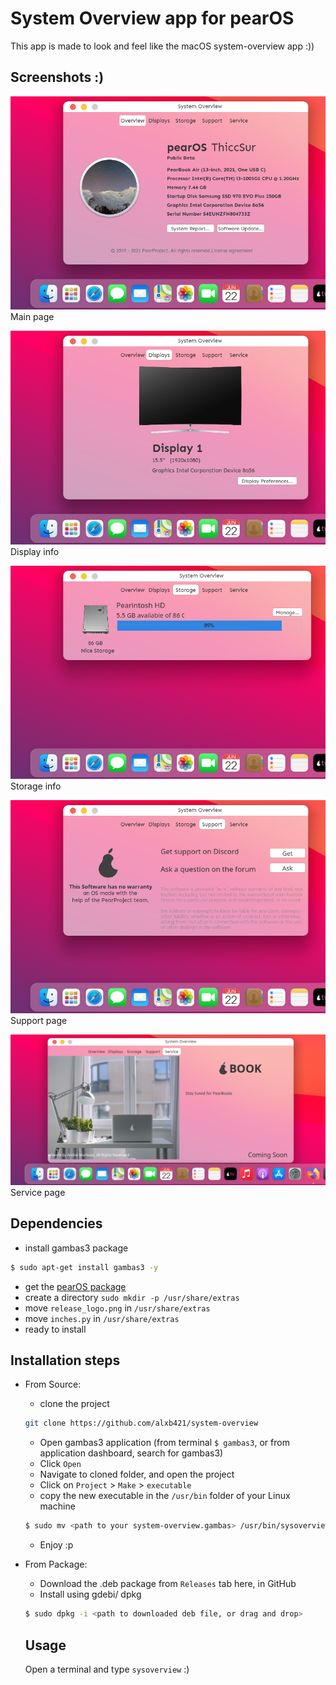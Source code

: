 # System Overview app for pearOS
This app is made to look and feel like the macOS system-overview app :))

## Screenshots :)
![Dark mode](Screenshots/ss_1.png)
Main page

![Light mode](Screenshots/ss_2.png)
Display info

![Light mode](Screenshots/ss_3.png)
Storage info

![Light mode](Screenshots/ss_4.png)
Support page

![Light mode](Screenshots/ss_5.png)
Service page

## Dependencies

   - install gambas3 package
   ```sh
   $ sudo apt-get install gambas3 -y
   ```
   - get the [pearOS package](https://github.com/Pear-Project/pearOS-package)
   - create a directory `sudo mkdir -p /usr/share/extras`
   - move `release_logo.png` in `/usr/share/extras`
   - move `inches.py` in `/usr/share/extras`
   - ready to install

## Installation steps
 - From Source:

   - clone the project
   ```sh
   git clone https://github.com/alxb421/system-overview
   ```
   - Open gambas3 application (from terminal `$ gambas3`, or from application dashboard, search for gambas3)
   - Click `Open`
   - Navigate to cloned folder, and open the project
   - Click on `Project` > `Make` > `executable`
   - copy the new executable in the `/usr/bin` folder of your Linux machine
   ```sh
   $ sudo mv <path to your system-overview.gambas> /usr/bin/sysoverview
   ```
   - Enjoy :p

 - From Package:
   - Download the .deb package from `Releases` tab here, in GitHub
   - Install using gdebi/ dpkg
   ```sh
   $ sudo dpkg -i <path to downloaded deb file, or drag and drop>
   ```
   
   ## Usage
   Open a terminal and type `sysoverview` :)

